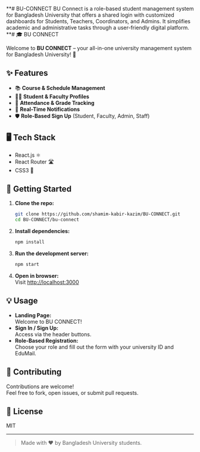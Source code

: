 **# BU-CONNECT
BU Connect is a role-based student management system for Bangladesh University that offers a shared login with customized dashboards for Students, Teachers, Coordinators, and Admins. It simplifies academic and administrative tasks through a user-friendly digital platform.
**# 🎓 BU CONNECT

Welcome to **BU CONNECT** – your all-in-one university management system for Bangladesh University! 🚀

## ✨ Features

- 📚 **Course & Schedule Management**
- 👩‍🏫 **Student & Faculty Profiles**
- 📝 **Attendance & Grade Tracking**
- 🔔 **Real-Time Notifications**
- 🛡️ **Role-Based Sign Up** (Student, Faculty, Admin, Staff)

## 🖥️ Tech Stack

- React.js ⚛️
- React Router 🛣️
- CSS3 🎨

## 🚦 Getting Started

1. **Clone the repo:**
   ```bash
   git clone https://github.com/shamim-kabir-kazim/BU-CONNECT.git
   cd BU-CONNECT/bu-connect
   ```

2. **Install dependencies:**
   ```bash
   npm install
   ```

3. **Run the development server:**
   ```bash
   npm start
   ```

4. **Open in browser:**  
   Visit [http://localhost:3000](http://localhost:3000)

## 💡 Usage

- **Landing Page:**  
  Welcome to BU CONNECT!
- **Sign In / Sign Up:**  
  Access via the header buttons.
- **Role-Based Registration:**  
  Choose your role and fill out the form with your university ID and EduMail.

## 🤝 Contributing

Contributions are welcome!  
Feel free to fork, open issues, or submit pull requests.

## 📝 License

MIT

---

> Made with ❤️ by Bangladesh University students.
